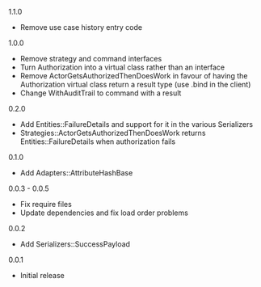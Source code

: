 1.1.0

  * Remove use case history entry code

1.0.0

  * Remove strategy and command interfaces
  * Turn Authorization into a virtual class rather than an interface
  * Remove ActorGetsAuthorizedThenDoesWork in favour of having the Authorization virtual class
    return a result type (use .bind in the client)
  * Change WithAuditTrail to command with a result

0.2.0

  * Add Entities::FailureDetails and support for it in the various Serializers
  * Strategies::ActorGetsAuthorizedThenDoesWork returns Entities::FailureDetails when authorization
    fails

0.1.0

  * Add Adapters::AttributeHashBase

0.0.3 - 0.0.5

  * Fix require files
  * Update dependencies and fix load order problems

0.0.2

  * Add Serializers::SuccessPayload

0.0.1

  * Initial release
